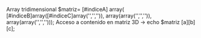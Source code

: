 Array tridimensional
    $matriz= [#indiceA] array( [#indiceB]array([#indiceC]array('','','')),
                    array(array('','','')),
                    array(array('','','')));
Acceso a contenido en matriz 3D -> echo $matriz [a][b][c];
